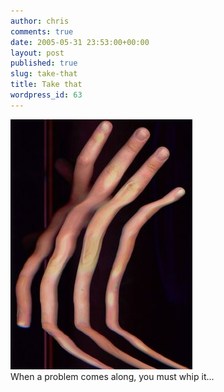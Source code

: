 ```yaml
---
author: chris
comments: true
date: 2005-05-31 23:53:00+00:00
layout: post
published: true
slug: take-that
title: Take that
wordpress_id: 63
---
```


[![](/static/img/image_002.jpg)](/static/img/image_002.jpg)  
When a problem comes along, you must whip it...
